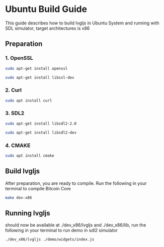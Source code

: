 # Ubuntu Build Guide

This guide describes how to build lvgljs in Ubuntu System and running with SDL simulator, target architectures is x86

## Preparation

### 1. OpenSSL
```bash
sudo apt-get install openssl

sudo apt-get install libssl-dev
```

### 2. Curl
```bash
sudo apt install curl
```

### 3. SDL2
```bash
sudo apt-get install libsdl2-2.0

sudo apt-get install libsdl2-dev
```

### 4. CMAKE
```bash
sudo apt install cmake
```

## Build lvgljs
After preparation, you are ready to compile. Run the following in your terminal to compile Bitcoin Core
```bash
make dev-x86
```

## Running lvgljs
should now be available at ./dev_x86/lvgljs and ./dev_x86/lib, run the following in your terminal to run demo in sdl2 simulator

```bash
./dev_x86/lvgljs ./demo/widgets/index.js
```

